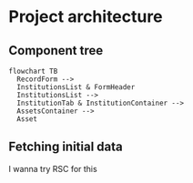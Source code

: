 # Project architecture

## Component tree
```mermaid
flowchart TB
  RecordForm --> 
  InstitutionsList & FormHeader
  InstitutionsList --> 
  InstitutionTab & InstitutionContainer --> 
  AssetsContainer -->
  Asset
```

## Fetching initial data
I wanna try RSC for this 
